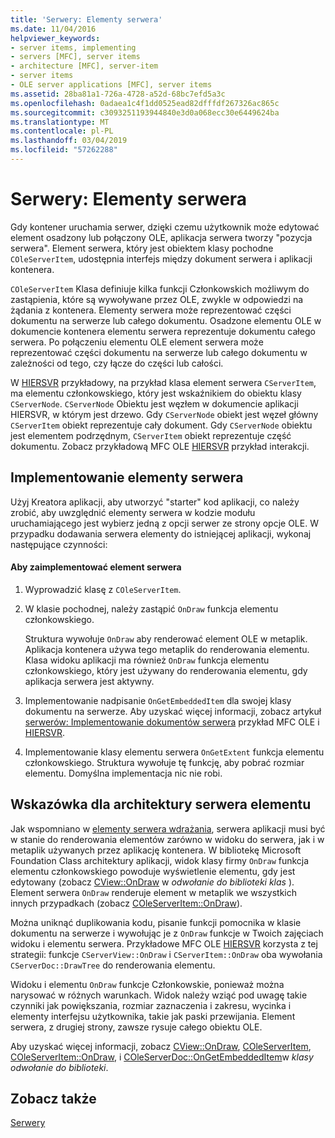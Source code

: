 ```yaml
---
title: 'Serwery: Elementy serwera'
ms.date: 11/04/2016
helpviewer_keywords:
- server items, implementing
- servers [MFC], server items
- architecture [MFC], server-item
- server items
- OLE server applications [MFC], server items
ms.assetid: 28ba81a1-726a-4728-a52d-68bc7efd5a3c
ms.openlocfilehash: 0adaea1c4f1dd0525ead82dfffdf267326ac865c
ms.sourcegitcommit: c3093251193944840e3d0a068ecc30e6449624ba
ms.translationtype: MT
ms.contentlocale: pl-PL
ms.lasthandoff: 03/04/2019
ms.locfileid: "57262288"
---
```

# <a name="servers-server-items"></a>Serwery: Elementy serwera

Gdy kontener uruchamia serwer, dzięki czemu użytkownik może edytować element osadzony lub połączony OLE, aplikacja serwera tworzy "pozycja serwera". Element serwera, który jest obiektem klasy pochodne `COleServerItem`, udostępnia interfejs między dokument serwera i aplikacji kontenera.

`COleServerItem` Klasa definiuje kilka funkcji Członkowskich możliwym do zastąpienia, które są wywoływane przez OLE, zwykle w odpowiedzi na żądania z kontenera. Elementy serwera może reprezentować części dokumentu na serwerze lub całego dokumentu. Osadzone elementu OLE w dokumencie kontenera elementu serwera reprezentuje dokumentu całego serwera. Po połączeniu elementu OLE element serwera może reprezentować części dokumentu na serwerze lub całego dokumentu w zależności od tego, czy łącze do części lub całości.

W [HIERSVR](../visual-cpp-samples.md) przykładowy, na przykład klasa element serwera `CServerItem`, ma elementu członkowskiego, który jest wskaźnikiem do obiektu klasy `CServerNode`. `CServerNode` Obiektu jest węzłem w dokumencie aplikacji HIERSVR, w którym jest drzewo. Gdy `CServerNode` obiekt jest węzeł główny `CServerItem` obiekt reprezentuje cały dokument. Gdy `CServerNode` obiektu jest elementem podrzędnym, `CServerItem` obiekt reprezentuje część dokumentu. Zobacz przykładową MFC OLE [HIERSVR](../visual-cpp-samples.md) przykład interakcji.

##  <a name="_core_implementing_server_items"></a> Implementowanie elementy serwera

Użyj Kreatora aplikacji, aby utworzyć "starter" kod aplikacji, co należy zrobić, aby uwzględnić elementy serwera w kodzie modułu uruchamiającego jest wybierz jedną z opcji serwer ze strony opcje OLE. W przypadku dodawania serwera elementy do istniejącej aplikacji, wykonaj następujące czynności:

#### <a name="to-implement-a-server-item"></a>Aby zaimplementować element serwera

1. Wyprowadzić klasę z `COleServerItem`.

1. W klasie pochodnej, należy zastąpić `OnDraw` funkcja elementu członkowskiego.

   Struktura wywołuje `OnDraw` aby renderować element OLE w metaplik. Aplikacja kontenera używa tego metaplik do renderowania elementu. Klasa widoku aplikacji ma również `OnDraw` funkcja elementu członkowskiego, który jest używany do renderowania elementu, gdy aplikacja serwera jest aktywny.

1. Implementowanie nadpisanie `OnGetEmbeddedItem` dla swojej klasy dokumentu na serwerze. Aby uzyskać więcej informacji, zobacz artykuł [serwerów: Implementowanie dokumentów serwera](../mfc/servers-implementing-server-documents.md) przykład MFC OLE i [HIERSVR](../visual-cpp-samples.md).

1. Implementowanie klasy elementu serwera `OnGetExtent` funkcja elementu członkowskiego. Struktura wywołuje tę funkcję, aby pobrać rozmiar elementu. Domyślna implementacja nic nie robi.

##  <a name="_core_a_tip_for_server.2d.item_architecture"></a> Wskazówka dla architektury serwera elementu

Jak wspomniano w [elementy serwera wdrażania](#_core_implementing_server_items), serwera aplikacji musi być w stanie do renderowania elementów zarówno w widoku do serwera, jak i w metaplik używanych przez aplikację kontenera. W bibliotekę Microsoft Foundation Class architektury aplikacji, widok klasy firmy `OnDraw` funkcja elementu członkowskiego powoduje wyświetlenie elementu, gdy jest edytowany (zobacz [CView::OnDraw](../mfc/reference/cview-class.md#ondraw) w *odwołanie do biblioteki klas* ). Element serwera `OnDraw` renderuje element w metaplik we wszystkich innych przypadkach (zobacz [COleServerItem::OnDraw](../mfc/reference/coleserveritem-class.md#ondraw)).

Można uniknąć duplikowania kodu, pisanie funkcji pomocnika w klasie dokumentu na serwerze i wywołując je z `OnDraw` funkcje w Twoich zajęciach widoku i elementu serwera. Przykładowe MFC OLE [HIERSVR](../visual-cpp-samples.md) korzysta z tej strategii: funkcje `CServerView::OnDraw` i `CServerItem::OnDraw` oba wywołania `CServerDoc::DrawTree` do renderowania elementu.

Widoku i elementu `OnDraw` funkcje Członkowskie, ponieważ można narysować w różnych warunkach. Widok należy wziąć pod uwagę takie czynniki jak powiększania, rozmiar zaznaczenia i zakresu, wycinka i elementy interfejsu użytkownika, takie jak paski przewijania. Element serwera, z drugiej strony, zawsze rysuje całego obiektu OLE.

Aby uzyskać więcej informacji, zobacz [CView::OnDraw](../mfc/reference/cview-class.md#ondraw), [COleServerItem](../mfc/reference/coleserveritem-class.md), [COleServerItem::OnDraw](../mfc/reference/coleserveritem-class.md#ondraw), i [COleServerDoc::OnGetEmbeddedItem](../mfc/reference/coleserverdoc-class.md#ongetembeddeditem)w *klasy odwołanie do biblioteki*.

## <a name="see-also"></a>Zobacz także

[Serwery](../mfc/servers.md)
